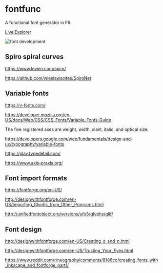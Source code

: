 # fontfunc

A functional font generator in F#.

[Live Explorer](explorer/public/index.html)

![font development](png/font.gif)

## Spiro spiral curves

https://www.levien.com/spiro/

https://github.com/wieslawsoltes/SpiroNet


## Variable fonts

https://v-fonts.com/

https://developer.mozilla.org/en-US/docs/Web/CSS/CSS_Fonts/Variable_Fonts_Guide

The five registered axes are weight, width, slant, italic, and optical size.

https://developers.google.com/web/fundamentals/design-and-ux/typography/variable-fonts

https://play.typedetail.com/

https://www.axis-praxis.org/



## Font import formats

https://fontforge.org/en-US/

http://designwithfontforge.com/en-US/Importing_Glyphs_from_Other_Programs.html

http://unifiedfontobject.org/versions/ufo3/glyphs/glif/


## Font design

http://designwithfontforge.com/en-US/Creating_o_and_n.html

http://designwithfontforge.com/en-US/Trusting_Your_Eyes.html

https://www.reddit.com/r/neography/comments/8186cc/creating_fonts_with_inkscape_and_fontforge_part1/
